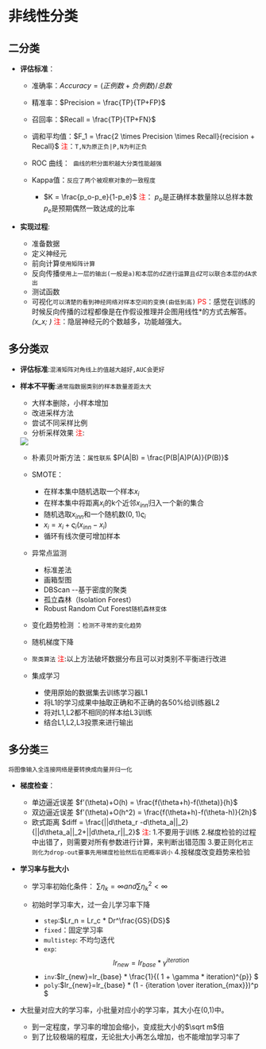 # 非线性分类

## 二分类

- **评估标准**：
    
    - 准确率：$Accuracy = (正例数 + 负例数)/总数$
    - 精准率：$Precision = \frac{TP}{TP+FP}$
    - 召回率：$Recall = \frac{TP}{TP+FN}$
    - 调和平均值：$F_1 = \frac{2 \times Precision \times Recall}{recision + Recall}$
    <font color="RED">注</font>：`T,N为原正负|P,N为判正负`
    - ROC 曲线：` 曲线的积分面积越大分类性能越强`
    - Kappa值：`反应了两个被观察对象的一致程度`
      
      - $K = \frac{p_o-p_e}{1-p_e}$
    <font color="RED">注</font>： $p_o$是正确样本数量除以总样本数
    $p_e$是预期偶然一致达成的比率
- **实现过程**:

    - 准备数据
    - 定义神经元
    - 前向计算`使用矩阵计算`
    - 反向传播`使用上一层的输出(一般是a)和本层的dZ进行运算且dZ可以联合本层的dA求出`
    - 测试函数
    - 可视化`可以清楚的看到神经网络对样本空间的变换(由低到高)`
 <font color="RED">PS</font>：感觉在训练的时候反向传播的过程都像是在作假设推理并企图用线性*的方式去解答。   *(x_x; )*
 <font color="RED">注</font>：隐层神经元的个数越多，功能越强大。
 
 ## 多分类`双`

 - **评估标准**:`混淆矩阵对角线上的值越大越好,AUC会更好`
 - **样本不平衡**:`通常指数据类别的样本数量差距太大`
 
    - 大样本删除，小样本增加
    - 改进采样方法
    - 尝试不同采样比例
    - 分析采样效果
<font color="RED">注</font>:
    <img src = "https://img-blog.csdn.net/20180628173940759?watermark/2/text/aHR0cHM6Ly9ibG9nLmNzZG4ubmV0L0Rhd2VpXzAx/font/5a6L5L2T/fontsize/400/fill/I0JBQkFCMA==/dissolve/70"/>
    
    - 朴素贝叶斯方法：`属性联系`
        $P(A|B) = \frac{P(B|A)P(A)}{P(B)}$
    - SMOTE：
      
      - 在样本集中随机选取一个样本$x_i$
      - 在样本集中将距离$x_i$的k个近邻$x_{inn}$归入一个新的集合
      - 随机选取$x_{inn}$和一个随机数$(0,1)\varsigma_i$
      - $x_i = x_i + \varsigma_i(x_{inn}-x_i)$
      - 循环有线次便可增加样本
    - 异常点监测

        - 标准差法
        - 画箱型图
        - DBScan --基于密度的聚类
        - 孤立森林（Isolation Forest）
        - Robust Random Cut Forest`随机森林变体`
    - 变化趋势检测 ：`检测不寻常的变化趋势`
    - 随机梯度下降
    - `聚类算法`
 <font color="RED">注</font>:以上方法破坏数据分布且可以对类别不平衡进行改进
    - 集成学习
      
      - 使用原始的数据集去训练学习器L1
      - 将L1的学习成果中抽取正确和不正确的各50%给训练器L2
      - 将对L1,L2都不相同的样本给L3训练
      - 结合L1,L2,L3投票来进行输出 
  
  ## 多分类`三`
  
  `将图像输入全连接网络是要转换成向量并归一化`
  
  - **梯度检查**：
    
    - 单边逼近误差
        $f'(\theta)+O(h) = \frac{f(\theta+h)-f(\theta)}{h}$
    - 双边逼近误差
     $f'(\theta)+O(h^2) = \frac{f(\theta+h)-f(\theta-h)}{2h}$
     - 欧式距离
    $diff = \frac{||d\theta_r -d\theta_a||_2}{||d\theta_a||_2+||d\theta_r||_2}$
    <font color="RED">注</font>:
    1.不要用于训练
    2.梯度检验的过程中出错了，则需要对所有参数进行计算，来判断出错范围
    3.要正则化`若正则化为drop-out要事先用梯度检验然后在把概率调小`
    4.按梯度改变趋势来检验

  - **学习率与批大小**

    - 学习率初始化条件： $\sum\eta_k = \infty and \sum{\eta_k}^2 <\infty$
    - 初始时学习率大，过一会儿学习率下降
    
      - `step`:$Lr_n = Lr_c * Dr^\frac{GS}{DS}$
      - `fixed`：固定学习率
      - `multistep`: 不均匀迭代
      - `exp`:$$lr_{new}=lr_{base} * \gamma^{iteration}  $$
      - `inv`:$lr_{new}=lr_{base} * \frac{1}{( 1 + \gamma * iteration)^{p}}  $
      - `poly`:$lr_{new}=lr_{base} * (1 - {iteration \over iteration_{max}})^p  $
  - 大批量对应大的学习率，小批量对应小的学习率，其大小在(0,1)中。
    - 到一定程度，学习率的增加会缩小，变成批大小的$\sqrt m$倍
    - 到了比较极端的程度，无论批大小再怎么增加，也不能增加学习率了
